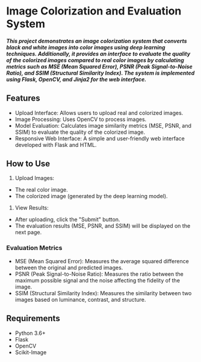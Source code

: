 # Image Colorization and Evaluation System
##### This project demonstrates an image colorization system that converts black and white images into color images using deep learning techniques. Additionally, it provides an interface to evaluate the quality of the colorized images compared to real color images by calculating metrics such as MSE (Mean Squared Error), PSNR (Peak Signal-to-Noise Ratio), and SSIM (Structural Similarity Index). The system is implemented using Flask, OpenCV, and Jinja2 for the web interface.

## Features
- Upload Interface: Allows users to upload real and colorized images.
- Image Processing: Uses OpenCV to process images.
- Model Evaluation: Calculates image similarity metrics (MSE, PSNR, and SSIM) to evaluate the quality of the colorized image.
- Responsive Web Interface: A simple and user-friendly web interface developed with Flask and HTML.

## How to Use
1. Upload Images:
- The real color image.
- The colorized image (generated by the deep learning model).
1. View Results:
- After uploading, click the "Submit" button.
- The evaluation results (MSE, PSNR, and SSIM) will be displayed on the next page.
### Evaluation Metrics
- MSE (Mean Squared Error): Measures the average squared difference between the original and predicted images.
- PSNR (Peak Signal-to-Noise Ratio): Measures the ratio between the maximum possible signal and the noise affecting the fidelity of the image.
- SSIM (Structural Similarity Index): Measures the similarity between two images based on luminance, contrast, and structure.
## Requirements
- Python 3.6+
- Flask
- OpenCV
- Scikit-Image

